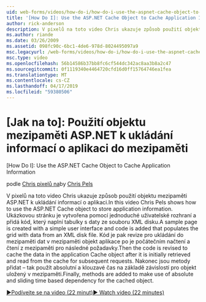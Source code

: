 ```yaml
---
uid: web-forms/videos/how-do-i/how-do-i-use-the-aspnet-cache-object-to-cache-application-information
title: '[How Do I]: Use the ASP.NET Cache Object to Cache Application Information | Microsoft Docs'
author: rick-anderson
description: V pixelů na toto video Chris ukazuje způsob použití objektu mezipaměti ASP.NET k ukládání informací o aplikaci. Ukázkovou stránku se vytvoří s jednoduché uživatelské rozhraní...
ms.author: riande
ms.date: 03/26/2009
ms.assetid: 098fc90c-6bc1-4de6-978d-8024495097a9
msc.legacyurl: /web-forms/videos/how-do-i/how-do-i-use-the-aspnet-cache-object-to-cache-application-information
msc.type: video
ms.openlocfilehash: 56b14586b37bb8fc6cf544dc342ac8aa3b8a2c47
ms.sourcegitcommit: 0f1119340e4464720cfd16d0ff15764746ea1fea
ms.translationtype: MT
ms.contentlocale: cs-CZ
ms.lasthandoff: 04/17/2019
ms.locfileid: "59380506"
---
```

# <a name="how-do-i-use-the-aspnet-cache-object-to-cache-application-information"></a>[Jak na to]: Použití objektu mezipaměti ASP.NET k ukládání informací o aplikaci do mezipaměti
[How Do I]: Use the ASP.NET Cache Object to Cache Application Information

<span data-ttu-id="3f923-104">podle [Chris pixelů na](https://twitter.com/chrispels)</span><span class="sxs-lookup"><span data-stu-id="3f923-104">by [Chris Pels](https://twitter.com/chrispels)</span></span>

<span data-ttu-id="3f923-105">V pixelů na toto video Chris ukazuje způsob použití objektu mezipaměti ASP.NET k ukládání informací o aplikaci.</span><span class="sxs-lookup"><span data-stu-id="3f923-105">In this video Chris Pels shows how to use the ASP.NET Cache object to store application information.</span></span> <span data-ttu-id="3f923-106">Ukázkovou stránku je vytvořena pomocí jednoduché uživatelské rozhraní a přidá kód, který naplní tabulky s daty ze souboru XML disku.</span><span class="sxs-lookup"><span data-stu-id="3f923-106">A sample page is created with a simple user interface and code is added that populates the grid with data from an XML disk file.</span></span> <span data-ttu-id="3f923-107">Kód je pak revize pro ukládání do mezipaměti dat v mezipaměti objekt aplikace po je počátečním načtení a čtení z mezipaměti pro následné požadavky.</span><span class="sxs-lookup"><span data-stu-id="3f923-107">Then the code is revised to cache the data in the application Cache object after it is initially retrieved and read from the cache for subsequent requests.</span></span> <span data-ttu-id="3f923-108">Nakonec jsou metody přidat – tak použít absolutní a klouzavé čas na základě závislostí pro objekt uložený v mezipaměti.</span><span class="sxs-lookup"><span data-stu-id="3f923-108">Finally, methods are added to make use of absolute and sliding time based dependency for the cached object.</span></span>

[<span data-ttu-id="3f923-109">&#9654;Podívejte se na video (22 minut)</span><span class="sxs-lookup"><span data-stu-id="3f923-109">&#9654; Watch video (22 minutes)</span></span>](https://channel9.msdn.com/Blogs/ASP-NET-Site-Videos/how-do-i-use-the-aspnet-cache-object-to-cache-application-information)
